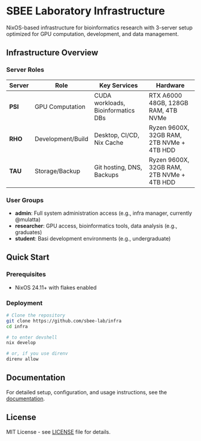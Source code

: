 # SBEE Laboratory Infrastructure

NixOS-based infrastructure for bioinformatics research with 3-server setup optimized for GPU computation, development, and data management.

## Infrastructure Overview

### Server Roles

| Server  | Role              | Key Services                       | Hardware                                  |
| ------- | ----------------- | ---------------------------------- | ----------------------------------------- |
| **PSI** | GPU Computation   | CUDA workloads, Bioinformatics DBs | RTX A6000 48GB, 128GB RAM, 4TB NVMe       |
| **RHO** | Development/Build | Desktop, CI/CD, Nix Cache          | Ryzen 9600X, 32GB RAM, 2TB NVMe + 4TB HDD |
| **TAU** | Storage/Backup    | Git hosting, DNS, Backups          | Ryzen 9600X, 32GB RAM, 2TB NVMe + 4TB HDD |

### User Groups

- **admin**: Full system administration access (e.g., infra manager, currently @mulatta)
- **researcher**: GPU access, bioinformatics tools, data analysis (e.g., graduates)
- **student**: Basi development environments (e.g., undergraduate)

## Quick Start

### Prerequisites

- NixOS 24.11+ with flakes enabled

### Deployment

```bash
# Clone the repository
git clone https://github.com/sbee-lab/infra
cd infra

# to enter devshell
nix develop

# or, if you use direnv
direnv allow
```

## Documentation

For detailed setup, configuration, and usage instructions, see the [documentation](https://sbee-lab.github.io/infra).

## License

MIT License - see [LICENSE](LICENSE) file for details.
